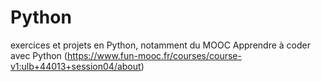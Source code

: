 # Python
exercices et projets en Python, notamment du MOOC Apprendre à coder avec Python (https://www.fun-mooc.fr/courses/course-v1:ulb+44013+session04/about)
